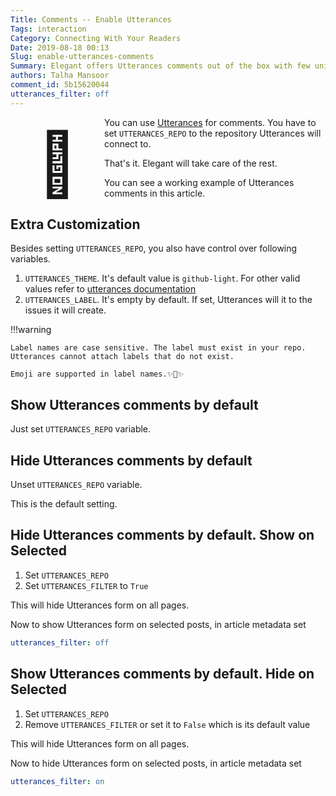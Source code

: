 ```yaml
---
Title: Comments -- Enable Utterances
Tags: interaction
Category: Connecting With Your Readers
Date: 2019-08-18 00:13
Slug: enable-utterances-comments
Summary: Elegant offers Utterances comments out of the box with few unique features
authors: Talha Mansoor
comment_id: 5b15620044
utterances_filter: off
---
```


<div style="width:150px;height:150px;font-size:100px;float:left;text-align:center;vertical-align: middle;line-height:150px;">🔮</div>

You can use [Utterances](https://utteranc.es/) for comments. You have to set `UTTERANCES_REPO` to the repository Utterances will connect to.

That's it. Elegant will take care of the rest.

You can see a working example of Utterances comments in this article.

## Extra Customization

Besides setting `UTTERANCES_REPO`, you also have control over following variables.

1. `UTTERANCES_THEME`. It's default value is `github-light`. For other valid values refer to [utterances documentation](https://utteranc.es/)
1. `UTTERANCES_LABEL`. It's empty by default. If set, Utterances will it to the issues it will create.

!!!warning

    Label names are case sensitive. The label must exist in your repo. Utterances cannot attach labels that do not exist.

    Emoji are supported in label names.✨💬✨

## Show Utterances comments by default

Just set `UTTERANCES_REPO` variable.

## Hide Utterances comments by default

Unset `UTTERANCES_REPO` variable.

This is the default setting.

## Hide Utterances comments by default. Show on Selected

1. Set `UTTERANCES_REPO`
1. Set `UTTERANCES_FILTER` to `True`

This will hide Utterances form on all pages.

Now to show Utterances form on selected posts, in article metadata set

```yaml
utterances_filter: off
```

## Show Utterances comments by default. Hide on Selected

1. Set `UTTERANCES_REPO`
1. Remove `UTTERANCES_FILTER` or set it to `False` which is its default value

This will hide Utterances form on all pages.

Now to hide Utterances form on selected posts, in article metadata set

```yaml
utterances_filter: on
```
